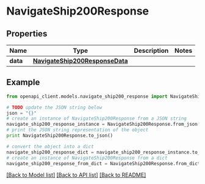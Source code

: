 # NavigateShip200Response



## Properties
Name | Type | Description | Notes
------------ | ------------- | ------------- | -------------
**data** | [**NavigateShip200ResponseData**](NavigateShip200ResponseData.md) |  | 

## Example

```python
from openapi_client.models.navigate_ship200_response import NavigateShip200Response

# TODO update the JSON string below
json = "{}"
# create an instance of NavigateShip200Response from a JSON string
navigate_ship200_response_instance = NavigateShip200Response.from_json(json)
# print the JSON string representation of the object
print NavigateShip200Response.to_json()

# convert the object into a dict
navigate_ship200_response_dict = navigate_ship200_response_instance.to_dict()
# create an instance of NavigateShip200Response from a dict
navigate_ship200_response_from_dict = NavigateShip200Response.from_dict(navigate_ship200_response_dict)
```
[[Back to Model list]](../README.md#documentation-for-models) [[Back to API list]](../README.md#documentation-for-api-endpoints) [[Back to README]](../README.md)


